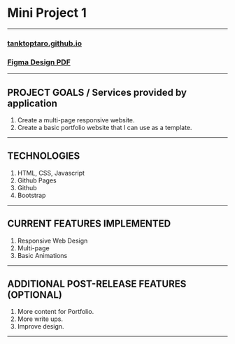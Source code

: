 # Mini Project 1
---

### [tanktoptaro.github.io](https://tanktoptaro.github.io/)
### [Figma Design PDF](https://drive.google.com/file/d/1PRvVluyxFejo9PoQFJfps5XNRp1S2MfR/view?usp=share_link)

---

## PROJECT GOALS / Services provided by application
1. Create a multi-page responsive website.
2. Create a basic portfolio website that I can use as a template.
---

## TECHNOLOGIES
1. HTML, CSS, Javascript
2. Github Pages
3. Github
4. Bootstrap
---

## CURRENT FEATURES IMPLEMENTED
1. Responsive Web Design
2. Multi-page
3. Basic Animations
---

## ADDITIONAL POST-RELEASE FEATURES (OPTIONAL)
1. More content for Portfolio.
2. More write ups.
3. Improve design.
--- 
